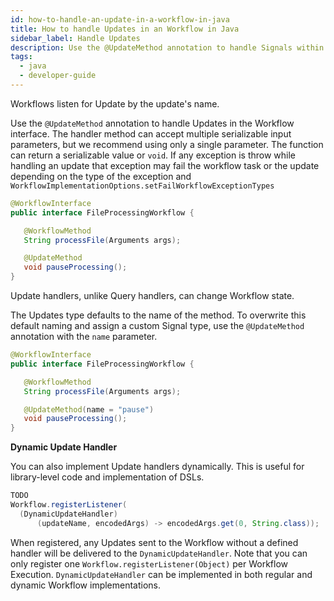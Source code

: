 ```yaml
---
id: how-to-handle-an-update-in-a-workflow-in-java
title: How to handle Updates in an Workflow in Java
sidebar_label: Handle Updates
description: Use the @UpdateMethod annotation to handle Signals within the Workflow interface.
tags:
  - java
  - developer-guide
---
```


Workflows listen for Update by the update's name.

Use the `@UpdateMethod` annotation to handle Updates in the Workflow interface. The handler method can accept multiple serializable input parameters, but we recommend using only a single parameter. The function can return a serializable value or `void`. If any exception is throw while handling an update that exception may fail the workflow task or the update depending on the type of the exception and `WorkflowImplementationOptions.setFailWorkflowExceptionTypes`

```java
@WorkflowInterface
public interface FileProcessingWorkflow {

   @WorkflowMethod
   String processFile(Arguments args);

   @UpdateMethod
   void pauseProcessing();
}
```

Update handlers, unlike Query handlers, can change Workflow state.

The Updates type defaults to the name of the method.
To overwrite this default naming and assign a custom Signal type, use the `@UpdateMethod` annotation with the `name` parameter.

```java
@WorkflowInterface
public interface FileProcessingWorkflow {

   @WorkflowMethod
   String processFile(Arguments args);

   @UpdateMethod(name = "pause")
   void pauseProcessing();
}
```

**Dynamic Update Handler**

You can also implement Update handlers dynamically. This is useful for library-level code and implementation of DSLs.

```java
TODO
Workflow.registerListener(
  (DynamicUpdateHandler)
      (updateName, encodedArgs) -> encodedArgs.get(0, String.class));
```

When registered, any Updates sent to the Workflow without a defined handler will be delivered to the `DynamicUpdateHandler`.
Note that you can only register one `Workflow.registerListener(Object)` per Workflow Execution.
`DynamicUpdateHandler` can be implemented in both regular and dynamic Workflow implementations.

